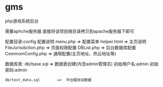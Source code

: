 # gms
php游戏系统后台

需要aphche服务器
	直接将该项目根目录拷贝到apache服务器下即可

配置目录:config
	配置说明
	menu.php				=>	配置菜单
	helper.html				=>	主页说明
	FileJurisdiction.php	=>	页面权限配置
	DBList.php				=>	后台数据库配置
	CommomConfig.php		=>	通用配置(主页地址、热云地址等)
	
数据库表:
	db/base.sql				=>	数据表创建(内含admin管理员)
		初始用户名:admin
		初始密码:admin

	db/test_data.sql		=>	平台服测试数据